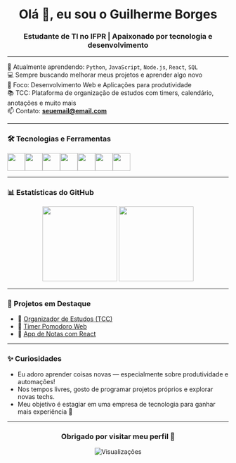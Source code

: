 <!-- README.md para seu perfil do GitHub -->

<h1 align="center">Olá 👋, eu sou o Guilherme Borges</h1>
<h3 align="center">Estudante de TI no IFPR | Apaixonado por tecnologia e desenvolvimento</h3>

---

🌱 Atualmente aprendendo: `Python`, `JavaScript`, `Node.js`, `React`, `SQL`  
💻 Sempre buscando melhorar meus projetos e aprender algo novo  
🎯 Foco: Desenvolvimento Web e Aplicações para produtividade  
📚 TCC: Plataforma de organização de estudos com timers, calendário, anotações e muito mais  
📫 Contato: **seuemail@email.com**

---

### 🛠️ Tecnologias e Ferramentas

<div style="display: flex; flex-wrap: wrap;">
  <img src="https://cdn.jsdelivr.net/gh/devicons/devicon/icons/python/python-original.svg" width="40px" />
  <img src="https://cdn.jsdelivr.net/gh/devicons/devicon/icons/javascript/javascript-original.svg" width="40px" />
  <img src="https://cdn.jsdelivr.net/gh/devicons/devicon/icons/html5/html5-original.svg" width="40px" />
  <img src="https://cdn.jsdelivr.net/gh/devicons/devicon/icons/css3/css3-original.svg" width="40px" />
  <img src="https://cdn.jsdelivr.net/gh/devicons/devicon/icons/react/react-original.svg" width="40px" />
  <img src="https://cdn.jsdelivr.net/gh/devicons/devicon/icons/nodejs/nodejs-original.svg" width="40px" />
  <img src="https://cdn.jsdelivr.net/gh/devicons/devicon/icons/mysql/mysql-original.svg" width="40px" />
</div>

---

### 📊 Estatísticas do GitHub

<div align="center">
  <img height="170" src="https://github-readme-stats.vercel.app/api?username=SeuUsuario&show_icons=true&theme=dracula&count_private=true" />
  <img height="170" src="https://github-readme-stats.vercel.app/api/top-langs/?username=SeuUsuario&layout=compact&theme=dracula" />
</div>

---

### 🚀 Projetos em Destaque

- 🔗 [Organizador de Estudos (TCC)](https://github.com/SeuUsuario/organizadordestudos)  
- 🔗 [Timer Pomodoro Web](https://github.com/SeuUsuario/pomodoro-timer)
- 🔗 [App de Notas com React](https://github.com/SeuUsuario/react-notes)

---

### ✨ Curiosidades

- Eu adoro aprender coisas novas — especialmente sobre produtividade e automações!
- Nos tempos livres, gosto de programar projetos próprios e explorar novas techs.
- Meu objetivo é estagiar em uma empresa de tecnologia para ganhar mais experiência 🚀

---

<h3 align="center">Obrigado por visitar meu perfil 💙</h3>
<p align="center">
  <img src="https://komarev.com/ghpvc/?username=SeuUsuario&label=Visualizações&color=blue" alt="Visualizações" />
</p>
